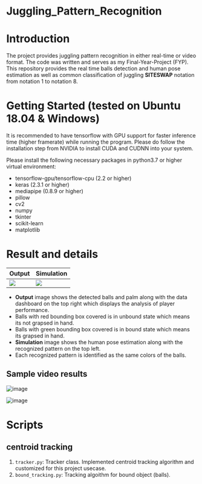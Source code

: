 # Juggling_Pattern_Recognition

# Introduction
The project provides juggling pattern recognition in either real-time or video format. The code was written and serves
as my Final-Year-Project (FYP). This repository provides the real time balls detection and human pose estimation as well as common classification of juggling **SITESWAP** notation from notation 1 to notation 8.

# Getting Started (tested on Ubuntu 18.04 & Windows)
It is recommended to have tensorflow with GPU support for faster inference time (higher framerate) while running the program. Please do follow the installation step from NVIDIA to install CUDA and CUDNN into your system.

Please install the following necessary packages in python3.7 or higher virtual environment:
* tensorflow-gpu/tensorflow-cpu (2.2 or higher)
* keras (2.3.1 or higher)
* mediapipe (0.8.9 or higher)
* pillow
* cv2
* numpy
* tkinter
* scikit-learn
* matplotlib


# Result and details
Output | Simulation
--- | ---
![](https://user-images.githubusercontent.com/49195906/151332629-1c43b810-8451-4a01-9552-7c1a19804311.png) | ![](https://user-images.githubusercontent.com/49195906/151332456-56745ab9-e879-466c-aacc-f5eb204439d9.png)
* **Output** image shows the detected balls and palm along with the data dashboard on the top right which displays the analysis of player performance. 
* Balls with red bounding box covered is in unbound state which means its not grapsed in hand. 
* Balls with green bounding box covered is in bound state which means its grapsed in hand.
* **Simulation** image shows the human pose estimation along with the recognized pattern on the top left.
* Each recognized pattern is identified as the same colors of the balls.

## Sample video results
![image](https://user-images.githubusercontent.com/49195906/151332629-1c43b810-8451-4a01-9552-7c1a19804311.png)


![image](https://user-images.githubusercontent.com/49195906/151332456-56745ab9-e879-466c-aacc-f5eb204439d9.png)





# Scripts
## centroid tracking
1. ```tracker.py```: Tracker class. Implemented centroid tracking algorithm and customized for this project usecase.
2. ```bound_tracking.py```: Tracking algoithm for bound object (balls).
